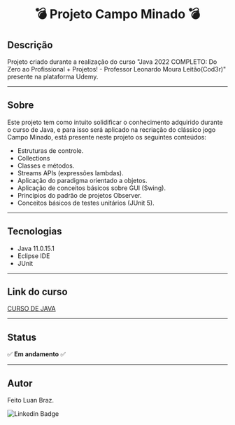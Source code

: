 <h1 align="center">💣 Projeto Campo Minado 💣</h1> 

## Descrição

Projeto criado durante a realização do curso "Java 2022 COMPLETO: Do Zero ao Profissional + Projetos! - Professor Leonardo Moura Leitão(Cod3r)" presente na plataforma Udemy.

***

## Sobre 

Este projeto tem como intuito solidificar o conhecimento adquirido durante o curso de Java, e para isso será aplicado na recriação do clássico jogo Campo Minado, está presente neste projeto os seguintes conteúdos:

* Estruturas de controle.
* Collections
* Classes e métodos.
* Streams APIs (expressões lambdas).
* Aplicação do paradigma orientado a objetos.
* Aplicação de conceitos básicos sobre GUI (Swing).
* Princípios do padrão de projetos Observer.
* Conceitos básicos de testes unitários (JUnit 5).

***

## Tecnologias

* Java 11.0.15.1
* Eclipse IDE
* JUnit 

***

## Link do curso

<a href = "https://www.udemy.com/course/fundamentos-de-programacao-com-java/"> CURSO DE JAVA </a>

***

## Status

:white_check_mark: **Em andamento** :white_check_mark:

***

## Autor

Feito Luan Braz.

![Linkedin Badge](https://img.shields.io/badge/-LuanBraz-blue?style=flat-square&logo=Linkedin&logoColor=white&link=https://www.linkedin.com/in/luanbraz//)
